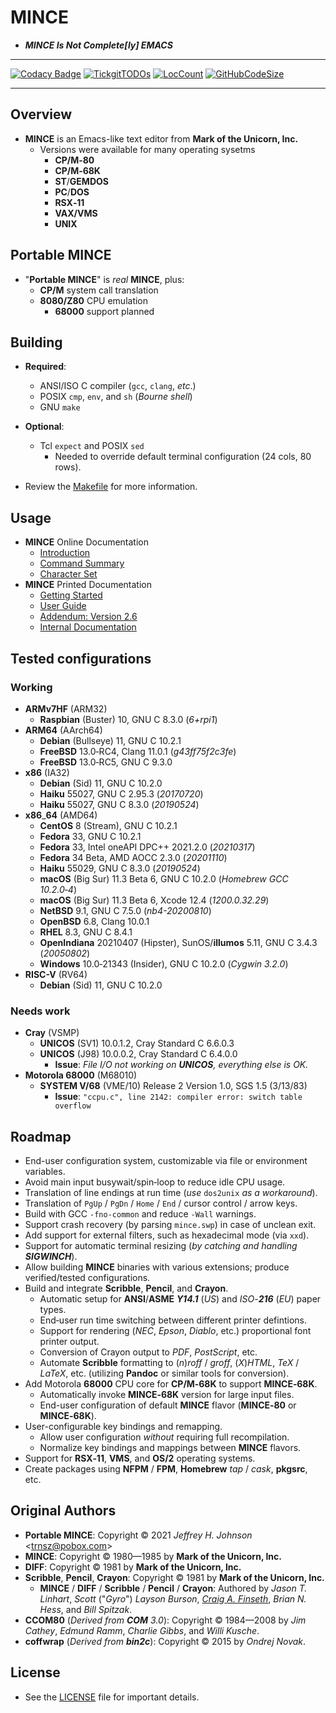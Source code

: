 # MINCE

- **_MINCE Is Not Complete[ly] EMACS_**

---

[![Codacy Badge](https://api.codacy.com/project/badge/Grade/a75be8d288c747ef8c4016e0878a7de4)](https://app.codacy.com/gh/johnsonjh/pmince?utm_source=github.com&utm_medium=referral&utm_content=johnsonjh/pmince&utm_campaign=Badge_Grade_Settings)
[![TickgitTODOs](https://img.shields.io/endpoint?url=https://api.tickgit.com/badge?repo=github.com/johnsonjh/pmince)](https://www.tickgit.com/browse?repo=github.com/johnsonjh/pmince)
[![LocCount](https://img.shields.io/tokei/lines/github/johnsonjh/pmince.svg)](https://github.com/XAMPPRocky/tokei)
[![GitHubCodeSize](https://img.shields.io/github/languages/code-size/johnsonjh/pmince.svg)](https://github.com/johnsonjh/pmince)

---

## Overview

- **MINCE** is an Emacs-like text editor from **Mark of the Unicorn, Inc.**
  - Versions were available for many operating sysetms
    - **CP/M‑80**
    - **CP/M‑68K**
    - **ST**/**GEMDOS**
    - **PC**/**DOS**
    - **RSX‑11**
    - **VAX/VMS**
    - **UNIX**

## Portable MINCE

- "**Portable MINCE**" is _real_ **MINCE**, plus:
  - **CP/M** system call translation
  - **8080/Z80** CPU emulation
    - **68000** support planned

## Building

- **Required**:
  - ANSI/ISO C compiler (`gcc`, `clang`, _etc_.)
  - POSIX `cmp`, `env`, and `sh` (_Bourne_ _shell_)
  - GNU `make`
- **Optional**:

  - Tcl `expect` and POSIX `sed`
    - Needed to override default terminal configuration (24 cols, 80 rows).

- Review the [Makefile](/GNUmakefile) for more information.

## Usage

- **MINCE** Online Documentation
  - [Introduction](doc/prgintro.doc)
  - [Command Summary](doc/scomm.doc)
  - [Character Set](doc/ascii.txt)
- **MINCE** Printed Documentation
  - [Getting Started](manual/MINCE_Install_Guide.pdf)
  - [User Guide](manual/MINCE_User_Guide.pdf)
  - [Addendum: Version 2.6](manual/MINCE_Addendum.pdf)
  - [Internal Documentation](manual/MINCE_Internal_Documentation.pdf)

## Tested configurations

### Working

- **ARMv7HF** (ARM32)
  - **Raspbian** (Buster) 10, GNU C 8.3.0 (_6+rpi1_)
- **ARM64** (AArch64)
  - **Debian** (Bullseye) 11, GNU C 10.2.1
  - **FreeBSD** 13.0‑RC4, Clang 11.0.1 (_g43ff75f2c3fe_)
  - **FreeBSD** 13.0‑RC5, GNU C 9.3.0
- **x86** (IA32)
  - **Debian** (Sid) 11, GNU C 10.2.0
  - **Haiku** 55027, GNU C 2.95.3 (_20170720_)
  - **Haiku** 55027, GNU C 8.3.0 (_20190524_)
- **x86**\_**64** (AMD64)
  - **CentOS** 8 (Stream), GNU C 10.2.1
  - **Fedora** 33, GNU C 10.2.1
  - **Fedora** 33, Intel oneAPI DPC++ 2021.2.0 (_20210317_)
  - **Fedora** 34 Beta, AMD AOCC 2.3.0 (_20201110_)
  - **Haiku** 55029, GNU C 8.3.0 (_20190524_)
  - **macOS** (Big Sur) 11.3 Beta 6, GNU C 10.2.0 (_Homebrew GCC 10.2.0‑4_)
  - **macOS** (Big Sur) 11.3 Beta 6, Xcode 12.4 (_1200.0.32.29_)
  - **NetBSD** 9.1, GNU C 7.5.0 (_nb4-20200810_)
  - **OpenBSD** 6.8, Clang 10.0.1
  - **RHEL** 8.3, GNU C 8.4.1
  - **OpenIndiana** 20210407 (Hipster), SunOS/**illumos** 5.11, GNU C 3.4.3
    (_20050802_)
  - **Windows** 10.0‑21343 (Insider), GNU C 10.2.0 (_Cygwin 3.2.0_)
- **RISC-V** (RV64)
  - **Debian** (Sid) 11, GNU C 10.2.0

### Needs work

- **Cray** (VSMP)
  - **UNICOS** (SV1) 10.0.1.2, Cray Standard C 6.6.0.3
  - **UNICOS** (J98) 10.0.0.2, Cray Standard C 6.4.0.0
    - **Issue**: _File I/O not working on **UNICOS**, everything else is OK._
- **Motorola 68000** (M68010)
  - **SYSTEM V/68** (VME/10) Release 2 Version 1.0, SGS 1.5 (3/13/83)
    - **Issue**: `"ccpu.c", line 2142: compiler error: switch table overflow`

## Roadmap

- End-user configuration system, customizable via file or environment variables.
- Avoid main input busywait/spin‑loop to reduce idle CPU usage.
- Translation of line endings at run time (_use_ `dos2unix` _as_ _a_
  _workaround_).
- Translation of `PgUp` / `PgDn` / `Home` / `End` / cursor control / arrow keys.
- Build with GCC `‑fno‑common` and reduce `‑Wall` warnings.
- Support crash recovery (by parsing `mince.swp`) in case of unclean exit.
- Add support for external filters, such as hexadecimal mode (via `xxd`).
- Support for automatic terminal resizing (_by catching and handling
  **SIGWINCH**_).
- Allow building **MINCE** binaries with various extensions; produce
  verified/tested configurations.
- Build and integrate **Scribble**, **Pencil**, and **Crayon**.
  - Automatic setup for **ANSI**/**ASME** _**Y14.1**_ (_US_) and _ISO_-_**216**_
    (_EU_) paper types.
  - End‑user run time switching between different printer defintions.
  - Support for rendering (_NEC_, _Epson_, _Diablo_, etc.) proportional font
    printer output.
  - Conversion of Crayon output to _PDF_, _PostScript_, etc.
  - Automate **Scribble** formatting to (_n_)_roff_ / _groff_, (_X_)_HTML_,
    _TeX_ / _LaTeX_, etc. (utilizing **Pandoc** or similar tools for
    conversion).
- Add Motorola **68000** CPU core for **CP/M‑68K** to support **MINCE‑68K**.
  - Automatically invoke **MINCE‑68K** version for large input files.
  - End-user configuration of default **MINCE** flavor (**MINCE‑80** or
    **MINCE‑68K**).
- User-configurable key bindings and remapping.
  - Allow user configuration _without_ requiring full recompilation.
  - Normalize key bindings and mappings between **MINCE** flavors.
- Support for **RSX‑11**, **VMS**, and **OS/2** operating systems.
- Create packages using **NFPM** / **FPM**, **Homebrew** _tap_ / _cask_,
  **pkgsrc**, etc.

## Original Authors

- **Portable MINCE**: Copyright © 2021 _Jeffrey H. Johnson_
  \<[trnsz@pobox.com](mailto:trnsz@pobox.com)\>
- **MINCE**: Copyright © 1980—1985 by **Mark of the Unicorn, Inc.**
- **DIFF**: Copyright © 1981 by **Mark of the Unicorn, Inc.**
- **Scribble**, **Pencil**, **Crayon**: Copyright © 1981 by **Mark of the
  Unicorn, Inc.**
  - **MINCE** / **DIFF** / **Scribble** / **Pencil** / **Crayon**: Authored by
    _Jason_ _T._ _Linhart_, _Scott_ ("_Gyro_") _Layson_ _Burson_,
    [_Craig_ _A._ _Finseth_](https://www.finseth.com/craft/), _Brian_ _N._
    _Hess_, and _Bill_ _Spitzak_.
- **CCOM80** (_Derived from **COM** 3.0_): Copyright © 1984—2008 by _Jim_
  _Cathey_, _Edmund_ _Ramm_, _Charlie_ _Gibbs_, and _Willi_ _Kusche_.
- **coffwrap** (_Derived from **bin2c**_): Copyright © 2015 by _Ondrej_ _Novak_.

## License

- See the [LICENSE](/LICENSE.md) file for important details.
